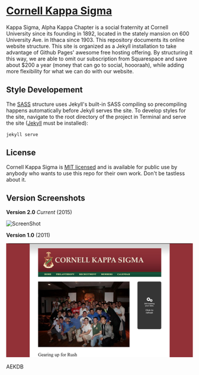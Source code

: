# [Cornell Kappa Sigma](http://cornellkappasig.com/)

Kappa Sigma, Alpha Kappa Chapter is a social fraternity at Cornell University since its founding in 1892, located in the stately mansion on 600 University Ave. in Ithaca since 1903. This repository documents its online website structure. This site is organized as a Jekyll installation to take advantage of Github Pages' awesome free hosting offering. By structuring it this way, we are able to omit our subscription from Squarespace and save about $200 a year (money that can go to social, hoooraah), while adding more flexibility for what we can do with our website.

## Style Developement

The [SASS](http://sass-lang.com/) structure uses Jekyll's built-in SASS compiling so precompiling happens automatically before Jekyll serves the site. To develop styles for the site, navigate to the root directory of the project in Terminal and serve the site ([Jekyll](http://jekyllrb.com/) must be installed):

```
jekyll serve
```

## License

Cornell Kappa Sigma is [MIT licensed](./LICENSE?raw=true) and is available for public use by anybody who wants to use this repo for their own work. Don't be tastless about it.

## Version Screenshots

**Version 2.0** *Current* (2015)

![ScreenShot](./screenshots/v2_1.png)

**Version 1.0** (2011)

![ScreenShot](./screenshots/v1_1.png)

AEKDB

<!-- Missing Photos: James, Bloodnick, Curtis Wang -->